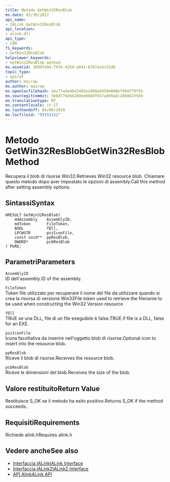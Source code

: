 ```yaml
---
title: Metodo GetWin32ResBlob
ms.date: 03/30/2017
api_name:
- IALink.GetWin32ResBlob
api_location:
- alink.dll
api_type:
- COM
f1_keywords:
- GetWin32ResBlob
helpviewer_keywords:
- GetWin32ResBlob method
ms.assetid: 36997e04-f9f6-4254-a041-6767ac6c51d9
topic_type:
- apiref
author: mairaw
ms.author: mairaw
ms.openlocfilehash: a4c77ade46d2401e2499a94504808efd94f79f93
ms.sourcegitcommit: 5b6d778ebb269ee6684fb57ad69a8c28b06235b9
ms.translationtype: MT
ms.contentlocale: it-IT
ms.lasthandoff: 04/08/2019
ms.locfileid: "59152152"
---
```

# <a name="getwin32resblob-method"></a><span data-ttu-id="ae552-102">Metodo GetWin32ResBlob</span><span class="sxs-lookup"><span data-stu-id="ae552-102">GetWin32ResBlob Method</span></span>
<span data-ttu-id="ae552-103">Recupera il blob di risorse Win32.</span><span class="sxs-lookup"><span data-stu-id="ae552-103">Retrieves Win32 resource blob.</span></span> <span data-ttu-id="ae552-104">Chiamare questo metodo dopo aver impostato le opzioni di assembly.</span><span class="sxs-lookup"><span data-stu-id="ae552-104">Call this method after setting assembly options.</span></span>  
  
## <a name="syntax"></a><span data-ttu-id="ae552-105">Sintassi</span><span class="sxs-lookup"><span data-stu-id="ae552-105">Syntax</span></span>  
  
```  
HRESULT GetWin32ResBlob(  
    mdAssembly    AssemblyID,  
    mdToken       FileToken,  
    BOOL          fDll,  
    LPCWSTR       pszIconFile,  
    const void**  ppResBlob,  
    DWORD*        pcbResBlob  
) PURE;  
```  
  
## <a name="parameters"></a><span data-ttu-id="ae552-106">Parametri</span><span class="sxs-lookup"><span data-stu-id="ae552-106">Parameters</span></span>  
 `AssemblyID`  
 <span data-ttu-id="ae552-107">ID dell'assembly.</span><span class="sxs-lookup"><span data-stu-id="ae552-107">ID of the assembly.</span></span>  
  
 `FileToken`  
 <span data-ttu-id="ae552-108">Token file utilizzato per recuperare il nome del file da utilizzare quando si crea la risorsa di versione Win32</span><span class="sxs-lookup"><span data-stu-id="ae552-108">File token used to retrieve the filename to be used when constructing the Win32 Version resource</span></span>  
  
 `fDll`  
 <span data-ttu-id="ae552-109">TRUE se una DLL, file di un file eseguibile è false.</span><span class="sxs-lookup"><span data-stu-id="ae552-109">TRUE if file is a DLL, false for an EXE.</span></span>  
  
 `pszIconFile`  
 <span data-ttu-id="ae552-110">Icona facoltativa da inserire nell'oggetto blob di risorse.</span><span class="sxs-lookup"><span data-stu-id="ae552-110">Optional icon to insert into the resource blob.</span></span>  
  
 `ppResBlob`  
 <span data-ttu-id="ae552-111">Riceve il blob di risorse.</span><span class="sxs-lookup"><span data-stu-id="ae552-111">Receives the resource blob.</span></span>  
  
 `pcbResBlob`  
 <span data-ttu-id="ae552-112">Riceve le dimensioni del blob.</span><span class="sxs-lookup"><span data-stu-id="ae552-112">Receives the size of the blob.</span></span>  
  
## <a name="return-value"></a><span data-ttu-id="ae552-113">Valore restituito</span><span class="sxs-lookup"><span data-stu-id="ae552-113">Return Value</span></span>  
 <span data-ttu-id="ae552-114">Restituisce S_OK se il metodo ha esito positivo.</span><span class="sxs-lookup"><span data-stu-id="ae552-114">Returns S_OK if the method succeeds.</span></span>  
  
## <a name="requirements"></a><span data-ttu-id="ae552-115">Requisiti</span><span class="sxs-lookup"><span data-stu-id="ae552-115">Requirements</span></span>  
 <span data-ttu-id="ae552-116">Richiede alink.h</span><span class="sxs-lookup"><span data-stu-id="ae552-116">Requires alink.h</span></span>  
  
## <a name="see-also"></a><span data-ttu-id="ae552-117">Vedere anche</span><span class="sxs-lookup"><span data-stu-id="ae552-117">See also</span></span>

- [<span data-ttu-id="ae552-118">Interfaccia IALink</span><span class="sxs-lookup"><span data-stu-id="ae552-118">IALink Interface</span></span>](../../../../docs/framework/unmanaged-api/alink/ialink-interface.md)
- [<span data-ttu-id="ae552-119">Interfaccia IALink2</span><span class="sxs-lookup"><span data-stu-id="ae552-119">IALink2 Interface</span></span>](../../../../docs/framework/unmanaged-api/alink/ialink2-interface.md)
- [<span data-ttu-id="ae552-120">API Alink</span><span class="sxs-lookup"><span data-stu-id="ae552-120">ALink API</span></span>](../../../../docs/framework/unmanaged-api/alink/index.md)
